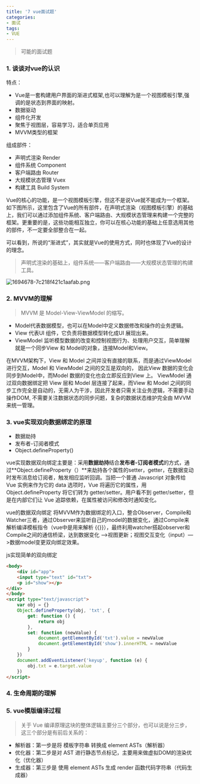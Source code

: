 ```yaml
---
title: '7 vue面试题'
categories: 
- 面试
tags: 
- VUE
---
```

> 可能的面试题
<!-- more --> 

### 1. 谈谈对vue的认识
特点：
- Vue是一套构建用户界面的渐进式框架,也可以理解为是一个视图模板引擎,强调的是状态到界面的映射。
- 数据驱动
- 组件化开发
- 聚焦于视图层，容易学习，适合单页应用
- MVVM类型的框架

组成部件：
- 声明式渲染 Render
- 组件系统 Component
- 客户端路由 Router
- 大规模状态管理 Vuex
- 构建工具 Build System

Vue的核心的功能，是一个视图模板引擎，但这不是说Vue就不能成为一个框架。如下图所示，这里包含了Vue的所有部件，在声明式渲染（视图模板引擎）的基础上，我们可以通过添加组件系统、客户端路由、大规模状态管理来构建一个完整的框架。更重要的是，这些功能相互独立，你可以在核心功能的基础上任意选用其他的部件，不一定要全部整合在一起。

可以看到，所说的“渐进式”，其实就是Vue的使用方式，同时也体现了Vue的设计的理念。

>声明式渲染的基础上，组件系统——客户端路由——大规模状态管理的构建工具。

![1694678-7c218f421c1aafab.png](https://upload-images.jianshu.io/upload_images/11152416-ff79cd7da2e05f0c.png?imageMogr2/auto-orient/strip%7CimageView2/2/w/1240)

### 2. MVVM的理解
>MVVM 是 Model-View-ViewModel 的缩写。

- Model代表数据模型，也可以在Model中定义数据修改和操作的业务逻辑。
- View 代表UI 组件，它负责将数据模型转化成UI 展现出来。
- ViewModel 监听模型数据的改变和控制视图行为、处理用户交互，简单理解就是一个同步View 和 Model的对象，连接Model和View。

在MVVM架构下，View 和 Model 之间并没有直接的联系，而是通过ViewModel进行交互，Model 和 ViewModel 之间的交互是双向的， 因此View 数据的变化会同步到Model中，而Model 数据的变化也会立即反应到View 上。
ViewModel 通过双向数据绑定把 View 层和 Model 层连接了起来，而View 和 Model 之间的同步工作完全是自动的，无需人为干涉，因此开发者只需关注业务逻辑，不需要手动操作DOM, 不需要关注数据状态的同步问题，复杂的数据状态维护完全由 MVVM 来统一管理。


### 3. vue实现双向数据绑定的原理
- 数据劫持
- 发布者-订阅者模式
- Object.defineProperty()

vue实现数据双向绑定主要是：采用**数据劫持**结合**发布者-订阅者模式**的方式，通过**Object.defineProperty（）**来劫持各个属性的setter，getter，在数据变动时发布消息给订阅者，触发相应监听回调。当把一个普通 Javascript 对象传给 Vue 实例来作为它的 data 选项时，Vue 将遍历它的属性，用 Object.defineProperty 将它们转为 getter/setter。用户看不到 getter/setter，但是在内部它们让 Vue 追踪依赖，在属性被访问和修改时通知变化。

vue的数据双向绑定 将MVVM作为数据绑定的入口，整合Observer，Compile和Watcher三者，通过Observer来监听自己的model的数据变化，通过Compile来解析编译模板指令（vue中是用来解析 {{}}），最终利用watcher搭起observer和Compile之间的通信桥梁，达到数据变化 —>视图更新；视图交互变化（input）—>数据model变更双向绑定效果。

js实现简单的双向绑定
```html
<body>
    <div id="app">
    <input type="text" id="txt">
    <p id="show"></p>
</div>
</body>
<script type="text/javascript">
    var obj = {}
    Object.defineProperty(obj, 'txt', {
        get: function () {
            return obj
        },
        set: function (newValue) {
            document.getElementById('txt').value = newValue
            document.getElementById('show').innerHTML = newValue
        }
    })
    document.addEventListener('keyup', function (e) {
        obj.txt = e.target.value
    })
</script>
```

### 4. 生命周期的理解
### 5. vue模版编译过程
>关于 Vue 编译原理这块的整体逻辑主要分三个部分，也可以说是分三步，这三个部分是有前后关系的：
- 解析器：第一步是将 模板字符串 转换成 element ASTs（解析器）
- 优化器：第二步是对 AST 进行静态节点标记，主要用来做虚拟DOM的渲染优化（优化器）
- 生成器：第三步是 使用 element ASTs 生成 render 函数代码字符串（代码生成器）

